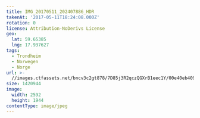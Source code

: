 ```yaml
---
title: IMG_20170511_202407886_HDR
takenAt: '2017-05-11T18:24:08.000Z'
rotation: 0
license: Attribution-NoDerivs License
geo:
  lat: 59.65385
  lng: 17.937627
tags:
  - Trondheim
  - Norwegen
  - Norge
url: >-
  //images.ctfassets.net/bncv3c2gt878/7D85j3R2qczQGXrB1eec1Y/00e40eb40966bcff8d8204cc2bf11240/img_20170511_202407886_hdr_34609733926_o
size: 1420944
image:
  width: 2592
  height: 1944
contentType: image/jpeg
---
```


